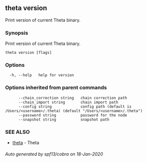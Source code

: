 ## theta version

Print version of current Theta binary.

### Synopsis

Print version of current Theta binary.

```
theta version [flags]
```

### Options

```
  -h, --help   help for version
```

### Options inherited from parent commands

```
      --chain_correction string   chain correction path
      --chain_import string       chain import path
      --config string             config path (default is /Users/<username>/.theta) (default "/Users/<username>/.theta")
      --password string           password for the node
      --snapshot string           snapshot path
```

### SEE ALSO

* [theta](theta.md)	 - Theta

###### Auto generated by spf13/cobra on 18-Jan-2020
